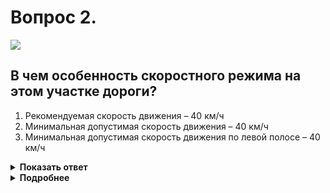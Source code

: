 # Вопрос 2.

![](https://s.drom.ru/i24227/pdd/tickets/2016/1542608373.jpg)

## В чем особенность скоростного режима на этом участке дороги?

1. Рекомендуемая скорость движения – 40 км/ч
2. Минимальная допустимая скорость движения – 40 км/ч
3. Минимальная допустимая скорость движения по левой полосе – 40 км/ч

<details>
<summary><b>Показать ответ</b></summary>
Правильный ответ: 3
</details>
<details>
<summary><b>Подробнее</b></summary>
Табличка 8.14 «Полоса движения» указывает, что действие знака 4.6 «Ограничение минимальной скорости» распространяется только на ту полосу движения, над которой находится знак. Так как действие происходит в населённом пункте, на данном участке по правой полосе можно двигаться со скоростью, не превышающей 60 км/ч, на левой полосе скорость должна быть не менее 40 км/ч и не более 60 км/ч. Правильный ответ - минимальная допустимая скорость движения по левой полосе - 40 км/ч. 
(«Дорожные знаки»)
</details>